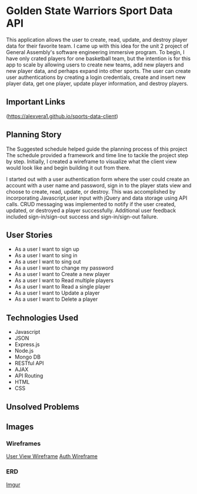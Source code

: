 # Golden State Warriors Sport Data API 

This application allows the user to create, read, update, and destroy player data for their favorite team. I came up with this idea for the unit 2 project of General Assembly's software engineering immersive program. To begin, I have only crated players for one basketball team, but the intention is for this app to scale by allowing users to create new teams, add new players and new player data, and perhaps expand into other sports. The user can create user authentications by creating a login credentials, create and insert new player data, get one player, update player information, and destroy players.


## Important Links

(https://alexvera1.github.io/sports-data-client)

## Planning Story
The Suggested schedule helped guide the planning process of this project The schedule provided a framework and time line to tackle the project step by step. Initially, I created a wireframe to visualize what the client view would look like and begin building it out from there. 

I started out with a user authentication form where the user could create an account with a user name and password, sign in to the player stats view and choose to create, read, update, or destroy. This was accomplished by incorporating Javascript,user input with jQuery and data storage using API calls. CRUD messaging was implemented to notify if the user created, updated, or destroyed a player successfully. Additional user feedback included sign-in/sign-out success and sign-in/sign-out failure. 

## User Stories

* As a user I want to sign up
* As a user I want to sing in
* As a user I want to sing out
* As a user I want to change my password
* As a user I want to Create a new player
* As a user I want to Read multiple players
* As a user I want to Read a single player
* As a user I want to Update a player
* As a user I want to Delete a player


## Technologies Used

* Javascript
* JSON
* Express.js
* Node.js
* Mongo DB
* RESTful API
* AJAX
* API Routing
* HTML
* CSS
  

## Unsolved Problems


## Images 

### Wireframes

[User View Wireframe](https://imgur.com/1whMMHX)
[Auth Wireframe](https://imgur.com/tSwNYFY)


### ERD
[Imgur](https://imgur.com/c25nAPe)